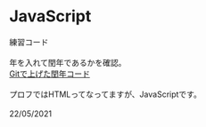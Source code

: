 # JavaScript
練習コード<br>
<br>
年を入れて閏年であるかを確認。<br>
<a href="https://katchion13.github.io/Java_Script/Leap_Year" rel=”noopener”>Gitで上げた閏年コード</a><br>
<br>
プロフではHTMLってなってますが、JavaScriptです。<br>
<br>
22/05/2021<br>

